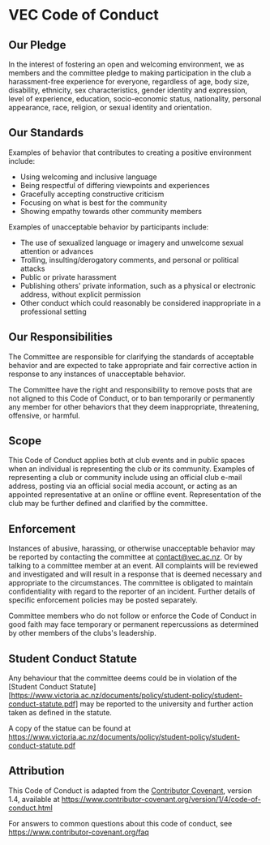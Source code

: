 # VEC Code of Conduct

## Our Pledge

In the interest of fostering an open and welcoming environment, we as
members and the committee pledge to making participation in the club
a harassment-free experience for everyone, regardless of age, body
size, disability, ethnicity, sex characteristics, gender identity and expression,
level of experience, education, socio-economic status, nationality, personal
appearance, race, religion, or sexual identity and orientation.

## Our Standards

Examples of behavior that contributes to creating a positive environment
include:

* Using welcoming and inclusive language
* Being respectful of differing viewpoints and experiences
* Gracefully accepting constructive criticism
* Focusing on what is best for the community
* Showing empathy towards other community members

Examples of unacceptable behavior by participants include:

* The use of sexualized language or imagery and unwelcome sexual attention or
  advances
* Trolling, insulting/derogatory comments, and personal or political attacks
* Public or private harassment
* Publishing others' private information, such as a physical or electronic
  address, without explicit permission
* Other conduct which could reasonably be considered inappropriate in a
  professional setting

## Our Responsibilities

The Committee are responsible for clarifying the standards of acceptable
behavior and are expected to take appropriate and fair corrective action in
response to any instances of unacceptable behavior.

The Committee have the right and responsibility to remove posts
that are not aligned to this Code of Conduct, or to ban temporarily or
permanently any member for other behaviors that they deem inappropriate,
threatening, offensive, or harmful.

## Scope

This Code of Conduct applies both at club events and in public spaces
when an individual is representing the club or its community. Examples of
representing a club or community include using an official club e-mail
address, posting via an official social media account, or acting as an appointed
representative at an online or offline event. Representation of the club may be
further defined and clarified by the committee.

## Enforcement

Instances of abusive, harassing, or otherwise unacceptable behavior may be
reported by contacting the committee at contact@vec.ac.nz. Or by talking to a
committee member at an event. All complaints will be reviewed and investigated
and will result in a response that is deemed necessary and appropriate to the
circumstances. The committee is obligated to maintain confidentiality with regard
to the reporter of an incident. Further details of specific enforcement policies
may be posted separately.

Committee members who do not follow or enforce the Code of Conduct in good
faith may face temporary or permanent repercussions as determined by other
members of the clubs's leadership.

## Student Conduct Statute

Any behaviour that the committee deems could be in violation of the
[Student Conduct Statute][https://www.victoria.ac.nz/documents/policy/student-policy/student-conduct-statute.pdf]
may be reported to the university and further action taken as defined in the statute.

A copy of the statue can be found at https://www.victoria.ac.nz/documents/policy/student-policy/student-conduct-statute.pdf

## Attribution

This Code of Conduct is adapted from the [Contributor Covenant][homepage], version 1.4,
available at https://www.contributor-covenant.org/version/1/4/code-of-conduct.html

[homepage]: https://www.contributor-covenant.org

For answers to common questions about this code of conduct, see
https://www.contributor-covenant.org/faq

